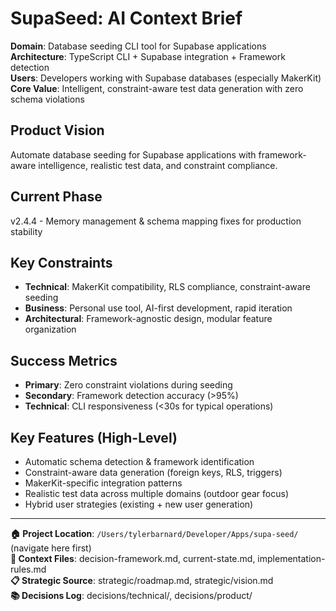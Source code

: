 # SupaSeed: AI Context Brief

**Domain**: Database seeding CLI tool for Supabase applications  
**Architecture**: TypeScript CLI + Supabase integration + Framework detection  
**Users**: Developers working with Supabase databases (especially MakerKit)  
**Core Value**: Intelligent, constraint-aware test data generation with zero schema violations

## Product Vision
Automate database seeding for Supabase applications with framework-aware intelligence, realistic test data, and constraint compliance.

## Current Phase
v2.4.4 - Memory management & schema mapping fixes for production stability

## Key Constraints
- **Technical**: MakerKit compatibility, RLS compliance, constraint-aware seeding
- **Business**: Personal use tool, AI-first development, rapid iteration  
- **Architectural**: Framework-agnostic design, modular feature organization

## Success Metrics
- **Primary**: Zero constraint violations during seeding
- **Secondary**: Framework detection accuracy (>95%)
- **Technical**: CLI responsiveness (<30s for typical operations)

## Key Features (High-Level)
- Automatic schema detection & framework identification
- Constraint-aware data generation (foreign keys, RLS, triggers)  
- MakerKit-specific integration patterns
- Realistic test data across multiple domains (outdoor gear focus)
- Hybrid user strategies (existing + new user generation)

---
**🏠 Project Location**: `/Users/tylerbarnard/Developer/Apps/supa-seed/` (navigate here first)  
**🔗 Context Files**: decision-framework.md, current-state.md, implementation-rules.md  
**📋 Strategic Source**: strategic/roadmap.md, strategic/vision.md  
**📚 Decisions Log**: decisions/technical/, decisions/product/ 